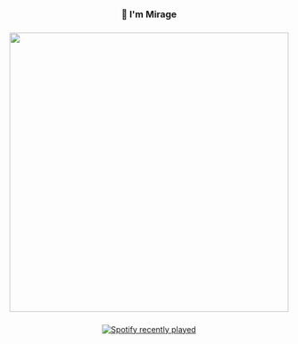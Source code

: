 <h3 align="center">👋 I'm Mirage</h3>

###

<div align="center">
  <img height="500" src="https://i.pinimg.com/originals/44/e1/52/44e152a6334b2ad5bffdcc3c469a6005.gif"  />
</div>

###

<div align="center">
  <a href="https://open.spotify.com/user/317cqkyhro6wbqlegl6sovyostmm">
    <img src="https://spotify-recently-played-readme.vercel.app/api?user=317cqkyhro6wbqlegl6sovyostmm&count=5&unique=false" alt="Spotify recently played"  />
  </a>
</div>

###
